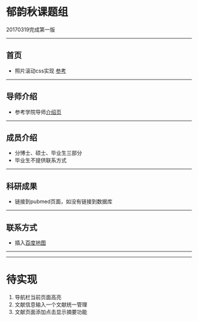 # 郁韵秋课题组
20170319完成第一版
***
## 首页
* 照片滚动css实现 [参考](http://blog.csdn.net/wongleetion/article/details/38779093)
***
## 导师介绍
* 参考学院导师[介绍页](http://spfdu.fudan.edu.cn/teach_show.aspx?BID=3&ShowID=134&SID=23&SID1=0&SID2=0)
***
## 成员介绍
* 分博士、硕士、毕业生三部分
* 毕业生不提供联系方式
***
## 科研成果
* 链接到pubmed页面，如没有链接到数据库
***
## 联系方式
* 插入[百度地图](http://api.map.baidu.com/lbsapi/creatmap/)
***
***
# 待实现
1. 导航栏当前页面高亮
2. 文献信息输入一个文献统一管理
3. 文献页面添加点击显示摘要功能
